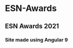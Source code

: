 # ESN-Awards
<h2>ESN Awards 2021</h2>
 <meta name="description"
      content="The ESN Awards are given for extraordinary achievements in ESN every year in 14 categories"
    />
<h3>Site made using Angular 9<br>
<a id="myBtn" style="color:blue" href="https://awards.esn.org"><a></h3>
